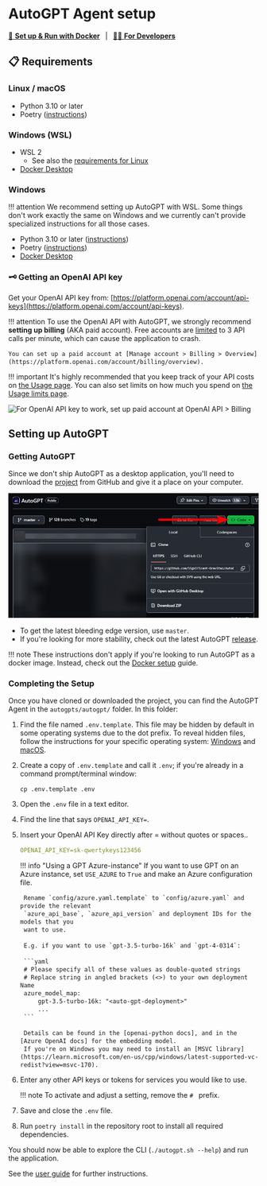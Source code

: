 # AutoGPT Agent setup

[🐋 **Set up & Run with Docker**](./docker.md)
&ensp;|&ensp;
[👷🏼 **For Developers**](./for-developers.md)

## 📋 Requirements

### Linux / macOS

- Python 3.10 or later
- Poetry ([instructions](https://python-poetry.org/docs/#installation))

### Windows (WSL)

- WSL 2
  - See also the [requirements for Linux](#linux--macos)
- [Docker Desktop](https://docs.docker.com/desktop/install/windows-install/)

### Windows

!!! attention
    We recommend setting up AutoGPT with WSL. Some things don't work exactly the same on
    Windows and we currently can't provide specialized instructions for all those cases.

- Python 3.10 or later ([instructions](https://www.tutorialspoint.com/how-to-install-python-in-windows))
- Poetry ([instructions](https://python-poetry.org/docs/#installation))
- [Docker Desktop](https://docs.docker.com/desktop/install/windows-install/)


### 🗝️ Getting an OpenAI API key

Get your OpenAI API key from:
[https://platform.openai.com/account/api-keys](https://platform.openai.com/account/api-keys).

!!! attention
    To use the OpenAI API with AutoGPT, we strongly recommend **setting up billing**
    (AKA paid account). Free accounts are [limited][openai/api limits] to 3 API calls per
    minute, which can cause the application to crash.

    You can set up a paid account at [Manage account > Billing > Overview](https://platform.openai.com/account/billing/overview).

[openai/api limits]: https://platform.openai.com/docs/guides/rate-limits/free-tier-rate-limits

!!! important
    It's highly recommended that you keep track of your API costs on [the Usage page](https://platform.openai.com/account/usage).
    You can also set limits on how much you spend on [the Usage limits page](https://platform.openai.com/account/billing/limits).

![For OpenAI API key to work, set up paid account at OpenAI API > Billing](/imgs/openai-api-key-billing-paid-account.png)


## Setting up AutoGPT

### Getting AutoGPT

Since we don't ship AutoGPT as a desktop application, you'll need to download the
[project] from GitHub and give it a place on your computer.

![Screenshot of the dialog to clone or download the repo](get-repo-dialog.png)

* To get the latest bleeding edge version, use `master`.
* If you're looking for more stability, check out the latest AutoGPT [release][releases].

[project]: https://github.com/Significant-Gravitas/AutoGPT
[releases]: https://github.com/Significant-Gravitas/AutoGPT/releases

!!! note
    These instructions don't apply if you're looking to run AutoGPT as a docker image.
    Instead, check out the [Docker setup](./docker.md) guide.

### Completing the Setup

Once you have cloned or downloaded the project, you can find the AutoGPT Agent in the
`autogpts/autogpt/` folder. In this folder:

1. Find the file named `.env.template`. This file may
    be hidden by default in some operating systems due to the dot prefix. To reveal
    hidden files, follow the instructions for your specific operating system:
    [Windows][show hidden files/Windows] and [macOS][show hidden files/macOS].
2. Create a copy of `.env.template` and call it `.env`;
    if you're already in a command prompt/terminal window:
    ```shell
    cp .env.template .env
    ```
3. Open the `.env` file in a text editor.
4. Find the line that says `OPENAI_API_KEY=`.
5. Insert your OpenAI API Key directly after = without quotes or spaces..
    ```yaml
    OPENAI_API_KEY=sk-qwertykeys123456
    ```

    !!! info "Using a GPT Azure-instance"
        If you want to use GPT on an Azure instance, set `USE_AZURE` to `True` and
        make an Azure configuration file.

        Rename `config/azure.yaml.template` to `config/azure.yaml` and provide the relevant
        `azure_api_base`, `azure_api_version` and deployment IDs for the models that you
        want to use.

        E.g. if you want to use `gpt-3.5-turbo-16k` and `gpt-4-0314`:

        ```yaml
        # Please specify all of these values as double-quoted strings
        # Replace string in angled brackets (<>) to your own deployment Name
        azure_model_map:
            gpt-3.5-turbo-16k: "<auto-gpt-deployment>"
            ...
        ```

        Details can be found in the [openai-python docs], and in the [Azure OpenAI docs] for the embedding model.
        If you're on Windows you may need to install an [MSVC library](https://learn.microsoft.com/en-us/cpp/windows/latest-supported-vc-redist?view=msvc-170).

6. Enter any other API keys or tokens for services you would like to use.

    !!! note
        To activate and adjust a setting, remove the `# ` prefix.

7. Save and close the `.env` file.
8. Run `poetry install` in the repository root to install all required dependencies.

You should now be able to explore the CLI (`./autogpt.sh --help`) and run the application.

See the [user guide](../usage.md) for further instructions.

[show hidden files/Windows]: https://support.microsoft.com/en-us/windows/view-hidden-files-and-folders-in-windows-97fbc472-c603-9d90-91d0-1166d1d9f4b5
[show hidden files/macOS]: https://www.pcmag.com/how-to/how-to-access-your-macs-hidden-files
